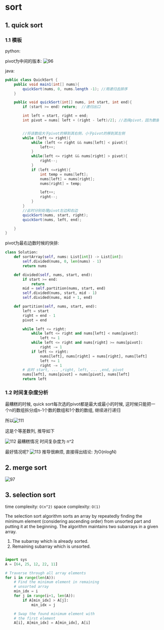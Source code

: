 # sort

## 1. quick sort

### 1.1 模板

python:

pivot为中间的版本:
![96](../Image/96.png)

java:

```java
public class QuickSort {
    public void main1(int[] nums){
        quickSort(nums, 0, nums.length -1); //用递归去排序
    }

    public void quickSort(int[] nums, int start, int end){
        if (start >= end) return;  //递归出口

        int left = start, right = end;
        int pivot = nums[ left + (right - left)/2]; //选择pivot，因为数据大部分有序，所以pivot选择到最好中间位置，这样左右均匀分布


        //将该数组大于pivot的移到其右侧，小于pivot的移到其左侧
        while (left <= right){
            while (left <= right && nums[left] < pivot){
                left++;
            }
            while(left <= right && nums[right] > pivot){
                right--;
            }
            if (left <=right){
                int temp = nums[left];
                nums[left] = nums[right];
                nums[right] = temp;

                left++;
                right--;
            }
        }
        //此时分别处理pivot左边和右边
        quickSort(nums, start, right);
        quickSort(nums, left, end);

    }
}
```

pivot为最右边数时候的快排:
```python
class Solution:
    def sortArray(self, nums: List[int]) -> List[int]:
        self.divided(nums, 0, len(nums) - 1)
        return nums

    def divided(self, nums, start, end):
        if start >= end:
            return
        mid = self.partition(nums, start, end)
        self.divided(nums, start, mid - 1)
        self.divided(nums, mid + 1, end)

    def partition(self, nums, start, end):
        left = start
        right = end - 1
        pivot = end

        while left <= right:
            while left <= right and nums[left] < nums[pivot]:
                left += 1
            while left <= right and nums[right] >= nums[pivot]:
                right -= 1
            if left <= right:
                nums[left], nums[right] = nums[right], nums[left]
                left += 1
                right -= 1
        # 此时 start, ... ,right, left, ... ,end, pivot
        nums[left], nums[pivot] = nums[pivot], nums[left]
        return left
```

### 1.2 时间复杂度分析

最糟糕的时候, quick sort每次选的pivot都是最大或最小的时候, 这时候只能把一个n的数组拆分成n-1个数的数组和1个数的数组, 继续进行递归

所以![111](../Image/111.png)

这是个等差数列, 推导如下

![112](../Image/112.png)
最糟糕情况 时间复杂度为 n^2

最好情况呢?
![113](../Image/113.png)
推导很麻烦, 直接得出结论: 为O(nlogN)

## 2. merge sort

![97](../Image/97.png)

## 3. selection sort

time complexity: `O(n^2)`
space complexity: `O(1)`

The selection sort algorithm sorts an array by repeatedly finding the minimum element (considering ascending order) from unsorted part and putting it at the beginning. The algorithm maintains two subarrays in a given array.

1) The subarray which is already sorted.
2) Remaining subarray which is unsorted.

```python

import sys
A = [64, 25, 12, 22, 11]

# Traverse through all array elements
for i in range(len(A)):
    # Find the minimum element in remaining
    # unsorted array
    min_idx = i
    for j in range(i+1, len(A)):
        if A[min_idx] > A[j]:
            min_idx = j

    # Swap the found minimum element with
    # the first element
    A[i], A[min_idx] = A[min_idx], A[i]
```